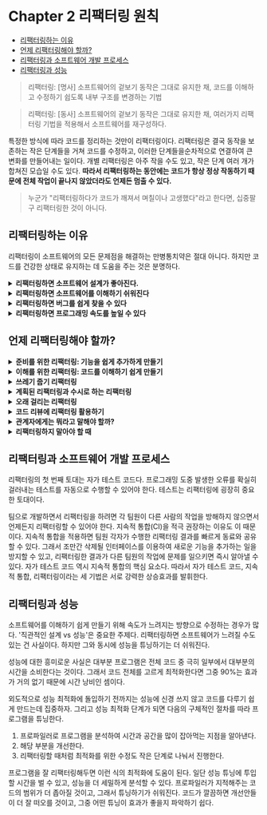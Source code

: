 # Chapter 2 리팩터링 원칙

- [리팩터링하는 이유](#리팩터링하는-이유)
- [언제 리팩터링해야 할까?](#언제-리팩터링해야-할까)
- [리팩터링과 소프트웨어 개발 프로세스](#리팩터링과-소프트웨어-개발-프로세스)
- [리팩터링과 성능](#리팩터링과-성능)

> 리팩터링: [명사] 소프트웨어의 겉보기 동작은 그대로 유지한 채, 코드를 이해하고 수정하기 쉽도록 내부 구조를 변경하는 기법

> 리팩터링: [동사] 소프트웨어의 겉보기 동작은 그대로 유지한 채, 여러가지 리팩터링 기법을 적용해서 소프트웨어를 재구성하다.

특정한 방식에 따라 코드를 정리하는 것만이 리팩터링이다. 리팩터링은 결국 동작을 보존하는 작은 단계들을 거쳐 코드를 수정하고, 이러한 단계들을순차적으로 연결하여 큰 변화를 만들어내는 일이다. 개별 리팩터링은 아주 작을 수도 있고, 작은 단계 여러 개가 합쳐진 모습일 수도 있다. **따라서 리팩터링하는 동안에는 코드가 항상 정상 작동하기 때문에 전체 작업이 끝나지 않았더라도 언제든 멈출 수 있다.**

> 누군가 "리팩터링하다가 코드가 깨져서 며칠이나 고생했다"라고 한다면, 십중팔구 리팩터링한 것이 아니다.

## 리팩터링하는 이유

리팩터링이 소프트웨어의 모든 문제점을 해결하는 만병통치약은 절대 아니다. 하지만 코드를 건강한 상태로 유지하는 데 도움을 주는 것은 분명하다.

<details>
    <summary style="font-weight:bold;">리팩터링하면 소프트웨어 설계가 좋아진다.</summary>
    <div>
        <p>
            리팩터링하지 않으면 소프트웨어의 내부 설계(아키텍처)가 썩기 쉽다. 아키텍처를 충분히 이해하지 못한 채 단기 목표만을 위해 코드를 수정하다 보면 기반 구조가 무너지기 쉽다. 그러면 코드만 봐서는 설계를 파악하기 어려워진다. 코드만으로 설계를 파악하기 어려워질수록 설계를 유지하기 어려워지고, 설계는 결국 부패한다. 반면 규칙적인 리팩터링은 코드의 구조를 지탱해줄 것이다.
        </p>
        <p>
            같은 일을 하더라도 설계가 나쁘면 코드가 길어지기 십상이다. 사실상 같은 일을 하는 코드가 여러 곳에서 나타날 수 있기 때문이다. 그래서 중복 코드 제거는 설계 개선 작업의 중요한 한 축을 차지한다. 코드량이 줄면 수정하는데 드는 노력은 크게 줄어든다. 중복 코드를 제거하면 모든 코드가 언제나 고유한 일을 수행함을 보장할 수 있고 이 것이 바람직한 설계의 핵심이다.
        </p>
    </div>
</details>

<details>
    <summary style="font-weight:bold;">리팩터링하면 소프트웨어를 이해하기 쉬워진다</summary>
    <div>
        <p>
            코드를 이해하기 쉽게 만들려면 일하는 리듬에 변화를 줘야 한다. 리팩터링은 코드가 더 잘 읽히게 도와준다. 잘 동작하지만 이상적인 구조는 아닌 코드가 있다면 잠깐 시간을 내서 리팩터링해보자. 그러면 코드의 목적이 더 잘 드러나고 내 의도를 더 명확하게 전달하도록 개선할 수 있다.
        </p>
    </div>
</details>

<details>
    <summary style="font-weight:bold;">리팩터링하면 버그를 쉽게 찾을 수 있다</summary>
    <div>
        <p>
            코드를 이해하기 쉽다는 말은 버그를 찾기 쉽다는 말이기도 하다. 리팩터링하면 코드가 하는 일을 깊이 파악하게 되면서 새로 깨달은 것을 곧바로 코드에 반영하게 된다. 프로그램의 구조를 명확하게 다듬으면 그냥 '이럴 것이다'라고 가정하던 점들이 분명 드러나는데, 버그를 지나치려야 지나칠 수 없을 정도까지 명확해진다.
        </p>
    </div>
</details>

<details>
    <summary style="font-weight:bold;">리팩터링하면 프로그래밍 속도를 높일 수 있다</summary>
    <div>
        <p>
            지금까지 위의 내용을 "리팩터링하면 코드 개발 속도를 높일 수 있다"로 정리할 수 있다.
        </p>
        <p>
            한 시스템을 오래 개발하게 되면 초기에는 진척이 빨랐지만 시간이 지나고, 추가 사항이 많아지면 기능을 하나 추가하는 데 훨씬 오래 걸리게 된다. 새로운 기능을 추가할수록 기존 코드베이스에 잘 녹여낼 방법을 찾는 데 드는 시간이 늘어나게 된다. 게다가 기능을 추가하고 나면 버그가 발생하는 일이 잦고, 이를 해결하는 시간은 한층 더 걸린다. 코드베이스는 패치에 패치가 덧붙여지면서 프로그램의 동작을 파악하기가 어려워진다. 이러한 부담이 기능 추가 속도를 계속 떨어뜨리면서, 차라리 처음부터 새로 개발하는 편이 낫겠다고 생각하는 지경에 이른다.
        </p>
        <p>
            그런데 어떤 팀은 이와 전혀 다른 양상을 보인다. 기존에 작성한 코드를 최대한 활용할 수 있어서 새 기능을 더 빨리 추가한다. 이렇게 차이가 나는 원인은 소프트웨어의 내부 품질에 있다. 내부 설계가 잘 된 소프트웨어는 새로운 기능을 추가할 지점과 어떻게 고칠지를 쉽게 찾을 수 있다. 모듈화가 잘 되어 있으면 전체 코드베이스 중 작은 일부만 이해하면 된다. 코드가 명확하면 버그를 만들 가능성도 줄고, 버그를 만들더라도 디버깅하기가 훨씬 쉽다. 내부 품질이 뛰어난 코드베이스는 새 기능 구축을 돕는 견고한 토대가 된다.
        </p>
        <p>
            내부 설계에 심혈을 기울이면 소프트웨어의 지구력이 높아져서 빠르게 개발할 수 있는 상태를 더 오래 지속할 수 있다. 20년 전에는 코딩을 시작하기 전에 설계부터 완벽히 마쳐야 한다는 것이 정설이었다. 코딩 단계에 한번 들어서면 코드가 부패할 일만 남기 때문이다. 하지만 리팩터링하면 이를 바로잡을 수 있다. 리팩터링하면 기존 코드의 설계를 얼마든지 개선할 수 있으므로, 설령 프로그램 요구사항이 바뀌더라도 설계를 지속해서 개선할 수 있다. 처음부터 좋은 설계를 마련하기란 매우 어렵다. 그래서 빠른 개발이라는 숭고한 목표를 달성하려면 리팩터링이 반드시 필요하다.
        </p>
    </div>
</details>

## 언제 리팩터링해야 할까?

<details>
    <summary style="font-weight:bold;">준비를 위한 리팩터링: 기능을 쉽게 추가하게 만들기</summary>
    <div>
        <p>
            리팩터링하기 가장 좋은 시점은 코드베이스에 기능을 새로 추가하기 직전이다. 이 시점에 현재 코드를 살펴보면서, 구조를 살짝 바꾸면 다른 작업을 하기가 훨씬 쉬워질 만한 부분을 찾는다.
        </p>
    </div>
</details>

<details>
    <summary style="font-weight:bold;">이해를 위한 리팩터링: 코드를 이해하기 쉽게 만들기</summary>
    <div>
        <p>
            코드를 수정하려면 먼저 그 코드가 하는 일을 파악해야 한다. 코드의 의도가 더 명확하게 드러나도록 리팩터링할 여기는 없는지 찾아보자. 조건부 로직의 구조가 이상하지 않은지, 함수의 이름을 잘못 정해서 실제로 하는 일을 파악하는 데 시간이 오래 걸리지는 않는지 살펴보자.
        </p>
        <p>
            코드를 분석할 때 리팩터링을 해보면, 그렇지 않았더라면 도달하지 못했을 더 깊은 수준까지 이해하게 된다.
        </p>
    </div>
</details>

<details>
    <summary style="font-weight:bold;">쓰레기 줍기 리팩터링</summary>
    <div>
        <p>
            코드를 파악하던 중에 일을 비효율적으로 처리하는 모습을 발견할 때가 있다. 로직이 쓸데없이 복잡하거나, 매개변수화한 함수 하나면 될 일을 거의 똑같은 함수 여러 개로 작성해놨을 수 있다. 이때 약간 절충을 해야 한다. 간단히 수정할 수 있는 것은 즉시 고치고, 시간이 좀 걸리는 일은 짧은 메모만 남긴 다음, 하던 일을 끝내고 나서 처리한다. 이것이 쓰레기 줍기 리팩터링이다.
        </p>
        <p>
            물론 수정하려면 몇 시간이나 걸리고 당장은 더 급한 일이 있을 수 있다. 그렇더라도 조금이나마 개선해두는 것이 좋다. 캠핑 규칙이 제안하듯, 항상 처음 봣을 때보다 깔끔하게 정리하고 떠나자. 코드를 훑어볼 때마다 조금씩 개선하다 보면 결국 문제가 해결될 것이다. 리팩터링의 멋진 점은 각각의 작은 단계가 코드를 깨뜨리지 않는다는 사실이다. 그래서 작업을 잘게 나누면 몇 달에 걸쳐 진행하더라도 그 사이 한 순간도 코드가 깨지지 않는다.
        </p>
    </div>
</details>

<details>
    <summary style="font-weight:bold;">계획된 리팩터링과 수시로 하는 리팩터링</summary>
    <div>
        <p>
            앞에서 본 준비를 위한 리팩터링, 이해를 위한 리팩터링, 쓰레기 줍기 리팩터링은 모두 기회가 될 때만 진행한다.
        </p>
        <p>
            <blockquote>보기 싫은 코드를 발견하면 리팩터링하자. 그런데 잘 작성된 코드 역시 수많은 리팩터링을 거쳐야 한다.</blockquote>
        </p>
        <p>
            <blockquote>무언가 수정하려 할 때는 먼저 수정하기 쉽게 정돈하고 그런 다음 쉽게 수정하자.</blockquote>
        </p>
        <p>
            뛰어난 개발자는 새 기능을 추가하기 쉽도록 코드를 수정하는 것이 그 기능을 가장 빠르게 추가하는 길일 수 있음을 안다. 소프트웨어 개발을 끝이 있는 작업으로 보면 안 된다. 새 기능이 필요할 때마다 소프트웨어는 이를 반영하기 위해 수정된다. 이때 새로 작성해 넣는 코드보다 기존 코드의 수정량이 큰 경우가 대체로 많다.
        </p>
        <p>
            계획된 리팩터링이 무조건 나쁜 것은 아니다. 그동안 리팩터링에 소홀했다면, 따로 시간을 내서 새 기능을 추가하기 쉽도록 코드베이스를 개선할 필요가 있다. 이때 리팩터링에 투자한 일주일의 효과를 다음 몇 달 동안 누릴 수도 있다. 한편, 정기적으로 리팩터링 하더라도 어떤 문제는 팀원 여럿이 달려들어야 할 정도로 곪아갈 수도 있다. 하지만 이런 이유로 계획된 리팩터링을 하게 되는 일은 최소한으로 줄여야 한다. 리팩터링 작업 대부분은 드러나지 않게, 기회가 될 때마다 해야 한다.
        </p>
    </div>
</details>

<details>
    <summary style="font-weight:bold;">오래 걸리는 리팩터링</summary>
    <div>
        <p>
            리팩터링은 대부분 몇 분 안에 끝난다. 길어야 몇 시간 정도다. 하지만 팀 전체가 달려들어도 몇 주는 걸리는 대규모 리팩터링도 있다. 라이브러리를 새 것으로 교체하는 작업일 수도 있고, 일부 코드를 다른 팀과 공유하기 위해 컴포넌트로 빼내는 작업일 수도 있다. 또는 그동안 작업하면서 쌓여온 골치 아픈 의존성을 정리하는 작업일 수도 있다.
        </p>
        <p>
            이런 상황에 처하더라도 저자는 팀 전체가 리팩터링에 매달리는 데는 회의적인 의견이다. 그보다는 주어진 문제를 몇 주에 걸쳐 조금씩 해결해가는 편이 효과적일 때가 많다. 누구든지 리팩터링해야할 코드와 관련한 작업을 하게 될 때마다 원하는 방향으로 조금씩 개선하는 식이다. 리팩터링이 코드를 깨트리지 않는 장점을 활용하자. 일부를 변경해도 모든 기능이 항상 올바르게 동작한다. 예를 들어, 라이브러리를 교체할 때는 기존 것과 새 것 모두를 포용하는 추상 인터페이스부터 마련한다. 기존 코드가 이 추상 인터페이스를 호출하도록 만들고 나면 라이브러리를 훨씬 쉽게 교체할 수 있다.
        </p>
    </div>
</details>

<details>
    <summary style="font-weight:bold;">코드 리뷰에 리팩터링 활용하기</summary>
    <div>
        <p>
            리팩터링은 다른 이의 코드를 리뷰하는 데도 도움이 된다. 리팩터링을 활용하기 전에는 코드를 읽고, 그럭저럭 이해한 뒤, 몇 가지 개선 사항을 제시했다. 리팩터링을 활용하게 되면서 새로운 아이디어가 떠오르면 리팩터링하여 쉽게 구현해넣을 수 있는지부터 살펴보게 된다. 쉽다면 실제로 리팩터링한다. 이 과정을 몇 번 반복하면 내가 떠올린 아이디어를 실제로 적용했을 때의 모습을 더 명확하게 볼 수 있다. 머리로만 상상하는 게 아니라 눈으로 직접 확인할 수 있다. 그러다 보면 리팩터링해보지 않고는 절대 떠올릴 수 없던 한 차원 높은 아이디어가 떠오르기도 한다.
        </p>
    </div>
</details>

<details>
    <summary style="font-weight:bold;">관계자에게는 뭐라고 말해야 할까?</summary>
    <div>
        <p>
            리팩터링에 회의적인 관리자일 경우 리팩터링한다고 말하지 말자.
        </p>
        <p>
            소프트웨어 개발자는 프로다. 프로 개발자의 역할은 효과적인 소프트웨어를 최대한 빨리 만드는 것이다. 리팩터링하면 소프트웨어를 빠르게 만드는 데 아주 효과적이다. 새 함수를 추가하려는데 현재 설계가 적합하지 않다면 먼저 리팩터링하고 나서 함수를 추가하는 편이 빠르다. 버그를 수정하려면 현재 소프트웨어의 작동 방식을 이해해야 한다. 이때도 리팩터링부터 하는 편이 가장 빠르다. 프로 개발자에게 주어진 임무는 새로운 기능을 빠르게 구현하는 것이고, 가장 빠른 방법은 리팩터링이다.
        </p>
    </div>
</details>

<details>
    <summary style="font-weight:bold;">리팩터링하지 말아야 할 때</summary>
    <div>
        <p>
            외부 API 다루듯 호출해서 쓰는 코드라면 지저분해도 그냥 두자. 내부 동작을 이해해야 할 시점에 리팩터링해야 효과를 제대로 볼 수 있다.
        </p>
        <p>
            리팩터링하는 것보다 처음부터 새로 작성하는 게 쉬울 때도 리팩터링하지 않는다. 하지만 직접 리팩터링해보기 전에는 어느 쪽이 쉬운지 확실히 알 수 없을 때가 많기 때문에 뛰어난 판단력과 경험이 뒷받침돼야 한다.
        </p>
    </div>
</details>

## 리팩터링과 소프트웨어 개발 프로세스

리팩터링의 첫 번째 토대는 자가 테스트 코드다. 프로그래밍 도중 발생한 오류를 확실히 걸러내는 테스트를 자동으로 수행할 수 있어야 한다. 테스트는 리팩터링에 굉장히 중요한 토대이다.

팀으로 개발하면서 리팩터링을 하려면 각 팀원이 다른 사람의 작업을 방해하지 않으면서 언제든지 리팩터링할 수 있어야 한다. 지속적 통합(CI)을 적극 권장하는 이유도 이 때문이다. 지속적 통합을 적용하면 팀원 각자가 수행한 리팩터링 결과를 빠르게 동료와 공유할 수 있다. 그래서 조만간 삭제될 인터페이스를 이용하여 새로운 기능을 추가하는 일을 방지할 수 있고, 리팩터링한 결과가 다른 팀원의 작업에 문제를 일으키면 즉시 알아낼 수 있다. 자가 테스트 코드 역시 지속적 통합의 핵심 요소다. 따라서 자가 테스트 코드, 지속적 통합, 리팩터링이라는 세 기법은 서로 강력한 상승효과를 발휘한다.

## 리팩터링과 성능

소프트웨어를 이해하기 쉽게 만들기 위해 속도가 느려지는 방향으로 수정하는 경우가 많다. '직관적인 설계 vs 성능'은 중요한 주제다. 리팩터링하면 소프트웨어가 느려질 수도 있는 건 사실이다. 하지만 그와 동시에 성능을 튜닝하기는 더 쉬워진다.

성능에 대한 흥미로운 사실은 대부분 프로그램은 전체 코드 중 극히 일부에서 대부분의 시간을 소비한다는 것이다. 그래서 코드 전체를 고르게 최적화한다면 그중 90%는 효과가 거의 없기 때문에 시간 낭비인 셈이다.

외도적으로 성능 최적화에 돌입하기 전까지는 성능에 신경 쓰지 않고 코드를 다루기 쉽게 만드는데 집중하자. 그리고 성능 최적화 단계가 되면 다음의 구체적인 절차를 따라 프로그램을 튜닝한다.

1. 프로파일러로 프로그램을 분석하여 시간과 공간을 많이 잡아먹는 지점을 알아낸다.
2. 해당 부분을 개선한다.
3. 리팩터링할 때처럼 최적화를 위한 수정도 작은 단계로 나눠서 진행한다.

프로그램을 잘 리팩터링해두면 이런 식의 최적화에 도움이 된다. 일단 성능 튜닝에 투입할 시간을 벌 수 있고, 성능을 더 세밀하게 분석할 수 있다. 프로파일러가 지적해주는 코드의 범위가 더 좁아질 것이고, 그래서 튜닝하기가 쉬워진다. 코드가 깔끔하면 개선안들이 더 잘 떠오를 것이고, 그중 어떤 튜닝이 효과가 좋을지 파악하기 쉽다.
